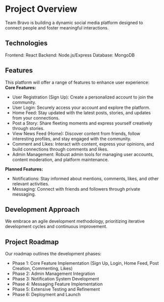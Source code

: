 # Project Overview

Team Bravo is building a dynamic social media platform designed to connect people and foster meaningful interactions.

##  Technologies
Frontend: React
Backend: Node.js/Express
Database: MongoDB

## Features
This platform will offer a range of features to enhance user experience:
**Core Features:**
-   User Registration (Sign Up): Create a personalized account to join the community.
-   User Login: Securely access your account and explore the platform.
-  Home Feed: Stay updated with the latest posts, stories, and updates from your connections.
-  Post a Story: Share fleeting moments and express yourself creatively through stories.
-  View News Feed (Home): Discover content from friends, follow interesting profiles, and stay engaged with the community.
-  Comment and Likes: Interact with content, express your opinions, and build connections through comments and likes.
-  Admin Management: Robust admin tools for managing user accounts, content moderation, and platform maintenance.

**Planned Features:**
-  Notifications: Stay informed about mentions, comments, likes, and other relevant activities.
-  Messaging: Connect with friends and followers through private messaging.

## Development Approach
We embrace an agile development methodology, prioritizing iterative development cycles and continuous improvement.

## Project Roadmap
Our roadmap outlines the development phases:
-  Phase 1: Core Feature Implementation (Sign Up, Login, Home Feed, Post Creation, Commenting, Likes)
-  Phase 2: Admin Management Integration
-  Phase 3: Notification System Development
-  Phase 4: Messaging Feature Implementation
-  Phase 5: Extensive Testing and Refinement
-  Phase 6: Deployment and Launch
